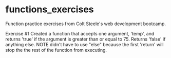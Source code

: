 # functions_exercises

Function practice exercises from Colt Steele's web development bootcamp.

Exercise #1 
Created a function that accepts one argument, 'temp', and returns 'true' if the argument is greater than or equal to 75.
Returns 'false' if anything else. NOTE didn't have to use "else" because the first 'return' will stop the the rest of the function from executing.